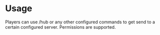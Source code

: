 # Usage
Players can use /hub or any other configured commands to get send to a certain configured server. Permissions are supported.
